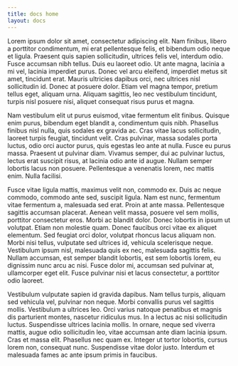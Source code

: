 ```yaml
---
title: docs home
layout: docs
---
```


Lorem ipsum dolor sit amet, consectetur adipiscing elit. Nam finibus, libero a porttitor condimentum, mi erat pellentesque felis, et bibendum odio neque et ligula. Praesent quis sapien sollicitudin, ultrices felis vel, interdum odio. Fusce accumsan nibh tellus. Duis eu laoreet odio. Ut ante magna, lacinia a mi vel, lacinia imperdiet purus. Donec vel arcu eleifend, imperdiet metus sit amet, tincidunt erat. Mauris ultricies dapibus orci, nec ultrices nisl sollicitudin id. Donec at posuere dolor. Etiam vel magna tempor, pretium tellus eget, aliquam urna. Aliquam sagittis, leo nec vestibulum tincidunt, turpis nisl posuere nisi, aliquet consequat risus purus et magna.

Nam vestibulum elit ut purus euismod, vitae fermentum elit finibus. Quisque enim purus, bibendum eget blandit a, condimentum quis nibh. Phasellus finibus nisl nulla, quis sodales ex gravida ac. Cras vitae lacus sollicitudin, laoreet turpis feugiat, tincidunt velit. Cras pulvinar, massa sodales porta luctus, odio orci auctor purus, quis egestas leo ante at nulla. Fusce eu purus massa. Praesent ut pulvinar diam. Vivamus semper, dui ac pulvinar luctus, lectus erat suscipit risus, at lacinia odio ante id augue. Nullam semper lobortis lacus non posuere. Pellentesque a venenatis lorem, nec mattis enim. Nulla facilisi.

Fusce vitae ligula mattis, maximus velit non, commodo ex. Duis ac neque commodo, commodo ante sed, suscipit ligula. Nam est nunc, fermentum vitae fermentum a, malesuada sed erat. Proin at ante massa. Pellentesque sagittis accumsan placerat. Aenean velit massa, posuere vel sem mollis, porttitor consectetur eros. Morbi ac blandit dolor. Donec lobortis in ipsum ut volutpat. Etiam non molestie quam. Donec faucibus orci vitae ex aliquet elementum. Sed feugiat orci dolor, volutpat rhoncus lacus aliquam non. Morbi nisi tellus, vulputate sed ultrices id, vehicula scelerisque neque. Vestibulum ipsum nisl, malesuada quis ex nec, malesuada sagittis felis. Nullam accumsan, est semper blandit lobortis, est sem lobortis lorem, eu dignissim nunc arcu ac nisi. Fusce dolor mi, accumsan sed pulvinar at, ullamcorper eget elit. Fusce pulvinar nisi et lacus consectetur, a porttitor odio laoreet.

Vestibulum vulputate sapien id gravida dapibus. Nam tellus turpis, aliquam sed vehicula vel, pulvinar non neque. Morbi convallis purus vel sagittis mollis. Vestibulum a ultrices leo. Orci varius natoque penatibus et magnis dis parturient montes, nascetur ridiculus mus. In a lectus ac nisi sollicitudin luctus. Suspendisse ultrices lacinia mollis. In ornare, neque sed viverra mattis, augue odio sollicitudin leo, vitae accumsan ante diam lacinia ipsum. Cras et massa elit. Phasellus nec quam ex. Integer ut tortor lobortis, cursus lorem non, consequat nunc. Suspendisse vitae dolor justo. Interdum et malesuada fames ac ante ipsum primis in faucibus.